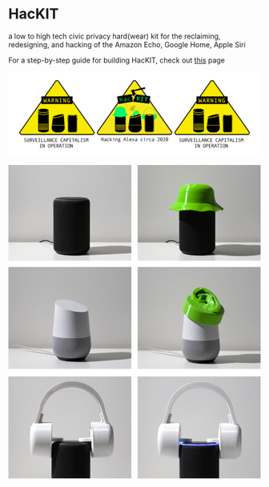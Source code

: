 # HacKIT
a low to high tech civic privacy hard(wear) kit for the reclaiming, redesigning, and hacking of the Amazon Echo, Google Home, Apple Siri

For a step-by-step guide for building HacKIT, check out [this](https://www.instructables.com/id/HacKIT-a-Civic-Privacy-Hardwear-Kit-for-Hacking-Al/) page

![GitHub Logo](/Project_Logo.png)

![GitHub Logo](/HacKIT.jpg)
